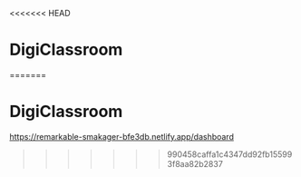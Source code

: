 <<<<<<< HEAD
# DigiClassroom
=======
# DigiClassroom
https://remarkable-smakager-bfe3db.netlify.app/dashboard
>>>>>>> 990458caffa1c4347dd92fb155993f8aa82b2837
